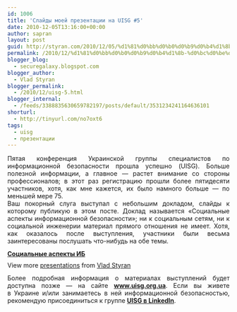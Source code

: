 ```yaml
---
id: 1006
title: 'Слайды моей презентации на UISG #5'
date: 2010-12-05T13:16:00+00:00
author: sapran
layout: post
guid: http://styran.com/2010/12/05/%d1%81%d0%bb%d0%b0%d0%b9%d0%b4%d1%8b-%d0%bc%d0%be%d0%b5%d0%b9-%d0%bf%d1%80%d0%b5%d0%b7%d0%b5%d0%bd%d1%82%d0%b0%d1%86%d0%b8%d0%b8-%d0%bd%d0%b0-uisg-5/
permalink: /2010/12/%d1%81%d0%bb%d0%b0%d0%b9%d0%b4%d1%8b-%d0%bc%d0%be%d0%b5%d0%b9-%d0%bf%d1%80%d0%b5%d0%b7%d0%b5%d0%bd%d1%82%d0%b0%d1%86%d0%b8%d0%b8-%d0%bd%d0%b0-uisg-5/
blogger_blog:
  - securegalaxy.blogspot.com
blogger_author:
  - Vlad Styran
blogger_permalink:
  - /2010/12/uisg-5.html
blogger_internal:
  - /feeds/3388835630659782197/posts/default/3531234241164636101
shorturl:
  - http://tinyurl.com/no7oxt6
tags:
  - uisg
  - презентации
---
```

<div style="text-align: justify;">
  Пятая конференция Украинской группы специалистов по информационной безопасности прошла успешно (UISG). Больше полезной информации, а главное &#8212; растет внимание со стороны профессионалов; в этот раз регистрацию прошли более пятидесяти участников, хотя, как мне кажется, их было намного больше &#8212; по меньшей мере 75.
</div>

<div style="text-align: justify;">
  Ваш покорный слуга выступал с небольшим докладом, слайды к которому публикую в этом посте. Доклад называется &#171;Социальные аспекты информационной безопасности&#187;; ни к социальным сетям, ни к социальной инженерии материал прямого отношения не имеет. Хотя, как оказалось после выступления, участники были весьма заинтересованы послушать что-нибудь на обе темы.
</div>

<div style="width: 425px;">
  <b style="display: block; margin: 12px 0 4px;"><a href="http://www.slideshare.net/sapran/ss-8613407" target="_blank" title="Социальные аспекты ИБ">Социальные аспекты ИБ</a></b> 
  
  <div style="padding: 5px 0 12px;">
    View more <a href="http://www.slideshare.net/" target="_blank">presentations</a> from <a href="http://www.slideshare.net/sapran" target="_blank">Vlad Styran</a>
  </div>
</div>

<div style="text-align: justify;">
  Более подробная информация о&nbsp;материалах&nbsp;выступлений будет доступна позже &#8212; на сайте <a href="http://www.uisg.org.ua/" style="font-weight: bold;">www.uisg.org.ua</a>. Если вы живете в&nbsp;Украине&nbsp;и/или занимаетесь в ней информационной безопасностью, рекомендую присоединиться к группе <b><a href="http://www.linkedin.com/groups?mostPopular=&gid=1220117">UISG в LinkedIn</a></b>.
</div>

<div class="addtoany_share_save_container addtoany_content_bottom">
  <div class="a2a_kit a2a_kit_size_32 addtoany_list a2a_target" id="wpa2a_135">
    <a class="a2a_button_facebook" href="http://www.addtoany.com/add_to/facebook?linkurl=https%3A%2F%2Fblog.styran.com%2F2010%2F12%2F%25d1%2581%25d0%25bb%25d0%25b0%25d0%25b9%25d0%25b4%25d1%258b-%25d0%25bc%25d0%25be%25d0%25b5%25d0%25b9-%25d0%25bf%25d1%2580%25d0%25b5%25d0%25b7%25d0%25b5%25d0%25bd%25d1%2582%25d0%25b0%25d1%2586%25d0%25b8%25d0%25b8-%25d0%25bd%25d0%25b0-uisg-5%2F&linkname=%D0%A1%D0%BB%D0%B0%D0%B9%D0%B4%D1%8B%20%D0%BC%D0%BE%D0%B5%D0%B9%20%D0%BF%D1%80%D0%B5%D0%B7%D0%B5%D0%BD%D1%82%D0%B0%D1%86%D0%B8%D0%B8%20%D0%BD%D0%B0%20UISG%20%235" title="Facebook" rel="nofollow" target="_blank"></a><a class="a2a_button_twitter" href="http://www.addtoany.com/add_to/twitter?linkurl=https%3A%2F%2Fblog.styran.com%2F2010%2F12%2F%25d1%2581%25d0%25bb%25d0%25b0%25d0%25b9%25d0%25b4%25d1%258b-%25d0%25bc%25d0%25be%25d0%25b5%25d0%25b9-%25d0%25bf%25d1%2580%25d0%25b5%25d0%25b7%25d0%25b5%25d0%25bd%25d1%2582%25d0%25b0%25d1%2586%25d0%25b8%25d0%25b8-%25d0%25bd%25d0%25b0-uisg-5%2F&linkname=%D0%A1%D0%BB%D0%B0%D0%B9%D0%B4%D1%8B%20%D0%BC%D0%BE%D0%B5%D0%B9%20%D0%BF%D1%80%D0%B5%D0%B7%D0%B5%D0%BD%D1%82%D0%B0%D1%86%D0%B8%D0%B8%20%D0%BD%D0%B0%20UISG%20%235" title="Twitter" rel="nofollow" target="_blank"></a><a class="a2a_button_google_plus" href="http://www.addtoany.com/add_to/google_plus?linkurl=https%3A%2F%2Fblog.styran.com%2F2010%2F12%2F%25d1%2581%25d0%25bb%25d0%25b0%25d0%25b9%25d0%25b4%25d1%258b-%25d0%25bc%25d0%25be%25d0%25b5%25d0%25b9-%25d0%25bf%25d1%2580%25d0%25b5%25d0%25b7%25d0%25b5%25d0%25bd%25d1%2582%25d0%25b0%25d1%2586%25d0%25b8%25d0%25b8-%25d0%25bd%25d0%25b0-uisg-5%2F&linkname=%D0%A1%D0%BB%D0%B0%D0%B9%D0%B4%D1%8B%20%D0%BC%D0%BE%D0%B5%D0%B9%20%D0%BF%D1%80%D0%B5%D0%B7%D0%B5%D0%BD%D1%82%D0%B0%D1%86%D0%B8%D0%B8%20%D0%BD%D0%B0%20UISG%20%235" title="Google+" rel="nofollow" target="_blank"></a><a class="a2a_button_linkedin" href="http://www.addtoany.com/add_to/linkedin?linkurl=https%3A%2F%2Fblog.styran.com%2F2010%2F12%2F%25d1%2581%25d0%25bb%25d0%25b0%25d0%25b9%25d0%25b4%25d1%258b-%25d0%25bc%25d0%25be%25d0%25b5%25d0%25b9-%25d0%25bf%25d1%2580%25d0%25b5%25d0%25b7%25d0%25b5%25d0%25bd%25d1%2582%25d0%25b0%25d1%2586%25d0%25b8%25d0%25b8-%25d0%25bd%25d0%25b0-uisg-5%2F&linkname=%D0%A1%D0%BB%D0%B0%D0%B9%D0%B4%D1%8B%20%D0%BC%D0%BE%D0%B5%D0%B9%20%D0%BF%D1%80%D0%B5%D0%B7%D0%B5%D0%BD%D1%82%D0%B0%D1%86%D0%B8%D0%B8%20%D0%BD%D0%B0%20UISG%20%235" title="LinkedIn" rel="nofollow" target="_blank"></a><a class="a2a_dd addtoany_share_save" href="https://www.addtoany.com/share"></a>
  </div>
</div>
